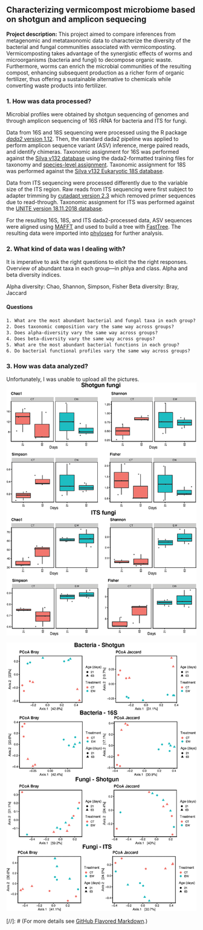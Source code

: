 ## Characterizing vermicompost microbiome based on shotgun and amplicon sequecing

**Project description:** This project aimed to compare inferences from metagenomic and metataxonomic 
data to characterize the diversity of the bacterial and fungal communities associated with vermicomposting.
Vermicomposting takes advantage of the synergistic effects of worms and microorganisms (bacteria and fungi) 
to decompose organic waste. Furthermore, worms can enrich the microbial communities of the resulting compost,
enhancing subsequent production as a richer form of organic fertilizer, thus offering a sustainable alternative 
to chemicals while converting waste products into fertilizer. 

### 1. How was data processed?

Microbial profiles were obtained by shotgun sequencing of genomes and through amplicon sequencing of 16S rRNA for bacteria and ITS for fungi.

Data from 16S and 18S sequencing were processed using the R package [*dada2* version 1.12](https://www.nature.com/articles/nmeth.3869). 
Then, the standard dada2 pipeline was applied to perform amplicon sequence variant (ASV)
inference, merge paired reads, and identify chimeras. Taxonomic assignment for 16S was
performed against the [Silva v132 database](https://doi.org/10.1093/nar/gks1219) using the dada2-formatted
training files for taxonomy and [species-level assignment](https://zenodo.org/record/1172783#.Y4l5PuzMI6A). Taxonomic
assignment for 18S was performed against the [Silva v132 Eukaryotic 18S database](https://zenodo.org/record/1447330#.Y4l5jOzMI6A).

Data from ITS sequencing were processed differently due to the variable size of the ITS region.
Raw reads from ITS sequencing were first subject to adapter trimming by [cutadapt version
2.3](https://doi.org/10.14806/ej.17.1.200) which removed primer sequences due to read-through. Taxonomic assignment for ITS was performed
against the [UNITE version 18.11.2018 database](https://unite.ut.ee/repository.php).

For the resulting 16S, 18S, and ITS dada2-processed data, ASV sequences were aligned using
[MAFFT](https://doi.org/10.1093/molbev/mst010) and used to build a tree with [FastTree](https://doi.org/10.1371/journal.pone.0009490). The resulting data were imported into [phyloseq](https://doi.org/10.1371/journal.pone.0061217) for further analysis.

### 2. What kind of data was I dealing with?
It is imperative to ask the right questions to elicit the the right responses. 
Overview of abundant taxa in each group—in phlya and class. Alpha and beta diversity indices. 

Alpha diversity: Chao, Shannon, Simpson, Fisher
Beta diversity: Bray, Jaccard

#### **Questions**
    1. What are the most abundant bacterial and fungal taxa in each group?
    2. Does taxonomic composition vary the same way across groups?
    3. Does alpha-diversity vary the same way across groups?
    4. Does beta-diversity vary the same way across groups?
    5. What are the most abundant bacterial functions in each group?
    6. Do bacterial functional profiles vary the same way across groups?


### 3. How was data analyzed?
Unfortunately, I was unable to upload all the pictures.
<img src="images/Fungal-AD.jpeg"/>

<img src="images/pCoa-bacteria.jpeg"/>

[//]: # (For more details see [GitHub Flavored Markdown](https://guides.github.com/features/mastering-markdown/).)
